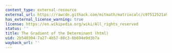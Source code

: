 ```yaml
---
content_type: external-resource
external_url: https://rawcdn.githack.com/mitmath/matrixcalc/c97512521a9ff63802454ee258f1759c45f7d8b6/determinant_and_inverse.html
has_external_license_warning: true
license: https://en.wikipedia.org/wiki/All_rights_reserved
status: ''
title: The Gradient of the Determinant (html)
uid: 2b540304-7a27-4b57-80c3-6b694e9d3b7a
wayback_url: ''
---
```

